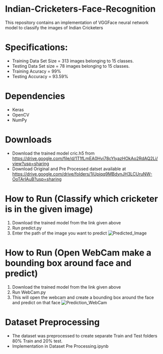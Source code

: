 # Indian-Cricketers-Face-Recognition
This repository contains an implementation of VGGFace neural network model to classify the images of Indian Cricketers

# Specifications:
- Training Data Set Size = 313 images belonging to 15 classes.
- Testing Data Set size = 78 images belonging to 15 classes.
- Training Acuracy = 99%
- Testing Accuracy = 93.59%

# Dependencies
- Keras
- OpenCV
- NumPy

# Downloads
- Download the trained model cric.h5 from https://drive.google.com/file/d/1T1fLmEA0Hvi78cYlyazHOkAo2RdAQ2Li/view?usp=sharing
- Download Original and Pre Processed datset available at https://drive.google.com/drive/folders/1iUpiqq9MBdynJH3LCUruNW-OoTArIAuB?usp=sharing

# How to Run (Classify which cricketer is in the given image)
1. Download the trained model from the link given above 
2. Run predict.py
3. Enter the path of the image you want to predict
![Predicted_Image](https://user-images.githubusercontent.com/43947335/118995528-d7ba0680-b9a4-11eb-8ea0-ce2d2282723c.jpg)

# How to Run (Open WebCam make a bounding box around face and predict)
1. Download the trained model from the link given above 
2. Run WebCam.py
3. This will open the webcam and create a bounding box around the face and predict on that face
![Prediction_WebCam](https://user-images.githubusercontent.com/43947335/118989711-e18d3b00-b99f-11eb-829f-963e3146a0ce.jpg)

# Dataset Preprocessing
- The dataset was preprocessed to create separate Train and Test folders 80% Train and 20% test.
- Implementation in Dataset Pre Processing.ipynb
